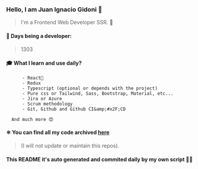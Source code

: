 ### Hello, I am Juan Ignacio Gidoni 🤘
  
  > I&#39;m a Frontend Web Developer SSR. 🍻
  
  #### 🚀 Days being a developer: 
  
  > 1303
  
  #### 🎓 What I learn and use daily?
  
  >   
          - React🍻
          - Redux
          - Typescript (optional or depends with the project)
          - Pure css or Tailwind, Sass, Bootstrap, Material, etc...
          - Jira or Azure
          - Scrum methodology
          - Git, Github and Github CI&amp;#x2F;CD
      
      And much more 😍
  
  #### ⚛️ You can find all my code archived [here](https:&#x2F;&#x2F;github.com&#x2F;JuanGidoni&#x2F;archive)
  
  > (I will not update or maintain this repos).
  
  #### This README it&#39;s auto generated and commited daily by my own script 🚀😍
  
